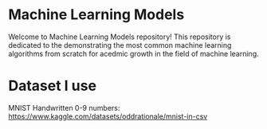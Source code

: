 # Machine Learning Models
Welcome to Machine Learning Models repository! This repository is dedicated to the demonstrating the most common machine learning algorithms from scratch for acedmic growth in the field of machine learning.


# Dataset I use #
MNIST Handwritten 0-9 numbers: https://www.kaggle.com/datasets/oddrationale/mnist-in-csv
